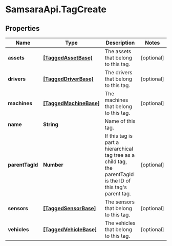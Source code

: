 # SamsaraApi.TagCreate

## Properties
Name | Type | Description | Notes
------------ | ------------- | ------------- | -------------
**assets** | [**[TaggedAssetBase]**](TaggedAssetBase.md) | The assets that belong to this tag. | [optional] 
**drivers** | [**[TaggedDriverBase]**](TaggedDriverBase.md) | The drivers that belong to this tag. | [optional] 
**machines** | [**[TaggedMachineBase]**](TaggedMachineBase.md) | The machines that belong to this tag. | [optional] 
**name** | **String** | Name of this tag. | 
**parentTagId** | **Number** | If this tag is part a hierarchical tag tree as a child tag, the parentTagId is the ID of this tag&#39;s parent tag. | [optional] 
**sensors** | [**[TaggedSensorBase]**](TaggedSensorBase.md) | The sensors that belong to this tag. | [optional] 
**vehicles** | [**[TaggedVehicleBase]**](TaggedVehicleBase.md) | The vehicles that belong to this tag. | [optional] 


